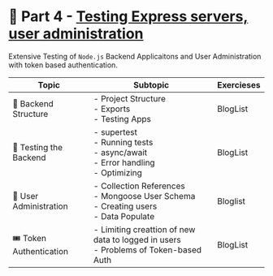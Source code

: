 # 🧪 Part 4 - [Testing Express servers, user administration](https://fullstackopen.com/en/part4)

Extensive Testing of `Node.js` Backend Applicaitons and User Administration with token based authentication.

|Topic| Subtopic | Exercieses|
| --- | --- | --- |
| 🏢 Backend Structure | - Project Structure <br/> - Exports <br/> - Testing Apps | BlogList |
| 🧪 Testing the Backend | - supertest <br/> - Running tests <br/> - async/await <br/> - Error handling <br/> - Optimizing | BlogList |
| 🎫 User Administration | - Collection References <br/> - Mongoose User Schema <br/> - Creating users <br/> - Data Populate | Bloglist |
| 🎟 Token Authentication | - Limiting creattion of new data to logged in users <br/> - Problems of Token-based Auth | BlogList |
